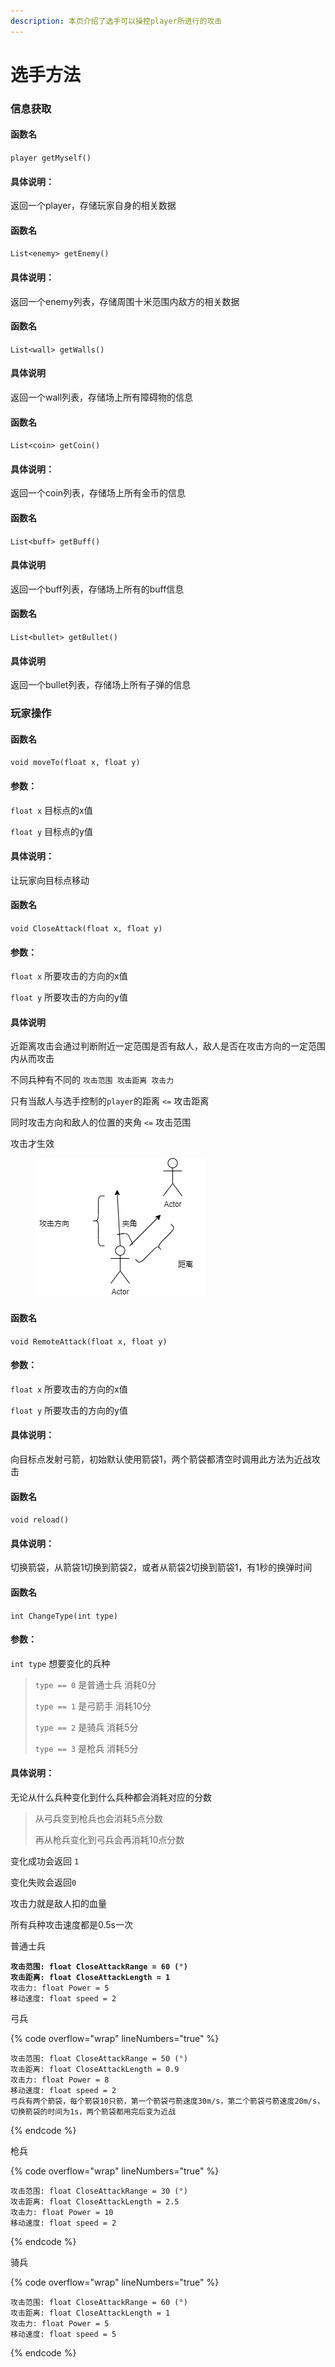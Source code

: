 ```yaml
---
description: 本页介绍了选手可以操控player所进行的攻击
---
```


# 选手方法

### 信息获取

#### 函数名

`player getMyself()`

#### 具体说明：

返回一个player，存储玩家自身的相关数据

#### 函数名

`List<enemy> getEnemy()`

#### 具体说明：

返回一个enemy列表，存储周围十米范围内敌方的相关数据

#### 函数名

`List<wall> getWalls()`

#### 具体说明

返回一个wall列表，存储场上所有障碍物的信息

#### 函数名

`List<coin> getCoin()`

#### 具体说明：

返回一个coin列表，存储场上所有金币的信息

#### 函数名

`List<buff> getBuff()`

#### 具体说明

返回一个buff列表，存储场上所有的buff信息

#### 函数名

`List<bullet> getBullet()`

#### 具体说明

返回一个bullet列表，存储场上所有子弹的信息

### 玩家操作

#### 函数名

`void moveTo(float x, float y)`

#### 参数：

`float x` 目标点的x值

`float y` 目标点的y值

#### 具体说明：

让玩家向目标点移动

#### 函数名

`void CloseAttack(float x, float y)`

#### 参数：

`float x` 所要攻击的方向的x值

`float y` 所要攻击的方向的y值

#### 具体说明

近距离攻击会通过判断附近一定范围是否有敌人，敌人是否在攻击方向的一定范围内从而攻击

不同兵种有不同的 `攻击范围 攻击距离 攻击力`

只有当敌人与选手控制的`player`的距离 `<=` 攻击距离

同时攻击方向和敌人的位置的夹角 `<=` 攻击范围

攻击才生效

<figure><img src=".gitbook/assets/test.png" alt=""><figcaption></figcaption></figure>

#### 函数名

`void RemoteAttack(float x, float y)`

#### 参数：

`float x` 所要攻击的方向的x值

`float y` 所要攻击的方向的y值

#### 具体说明：

向目标点发射弓箭，初始默认使用箭袋1，两个箭袋都清空时调用此方法为近战攻击

#### 函数名

`void reload()`

#### 具体说明：

切换箭袋，从箭袋1切换到箭袋2，或者从箭袋2切换到箭袋1，有1秒的换弹时间

#### 函数名

`int ChangeType(int type)`

#### 参数：

`int type` 想要变化的兵种

> `type == 0` 是普通士兵 消耗0分
>
> `type == 1` 是弓箭手 消耗10分
>
> `type == 2` 是骑兵 消耗5分
>
> `type == 3` 是枪兵 消耗5分

#### 具体说明：

无论从什么兵种变化到什么兵种都会消耗对应的分数

> 从弓兵变到枪兵也会消耗5点分数
>
> 再从枪兵变化到弓兵会再消耗10点分数

变化成功会返回 `1`

变化失败会返回`0`

攻击力就是敌人扣的血量

所有兵种攻击速度都是0.5s一次

普通士兵

<pre data-line-numbers><code><strong>攻击范围: float CloseAttackRange = 60 (°)
</strong><strong>攻击距离: float CloseAttackLength = 1 
</strong>攻击力: float Power = 5 
移动速度: float speed = 2</code></pre>

弓兵

{% code overflow="wrap" lineNumbers="true" %}
```
攻击范围: float CloseAttackRange = 50 (°)
攻击距离: float CloseAttackLength = 0.9 
攻击力: float Power = 8 
移动速度: float speed = 2
弓兵有两个箭袋，每个箭袋10只箭，第一个箭袋弓箭速度30m/s，第二个箭袋弓箭速度20m/s，切换箭袋的时间为1s，两个箭袋都用完后变为近战
```
{% endcode %}

枪兵

{% code overflow="wrap" lineNumbers="true" %}
```
攻击范围: float CloseAttackRange = 30 (°)
攻击距离: float CloseAttackLength = 2.5
攻击力: float Power = 10
移动速度: float speed = 2
```
{% endcode %}

骑兵

{% code overflow="wrap" lineNumbers="true" %}
```
攻击范围: float CloseAttackRange = 60 (°)
攻击距离: float CloseAttackLength = 1 
攻击力: float Power = 5 
移动速度: float speed = 5
```
{% endcode %}
